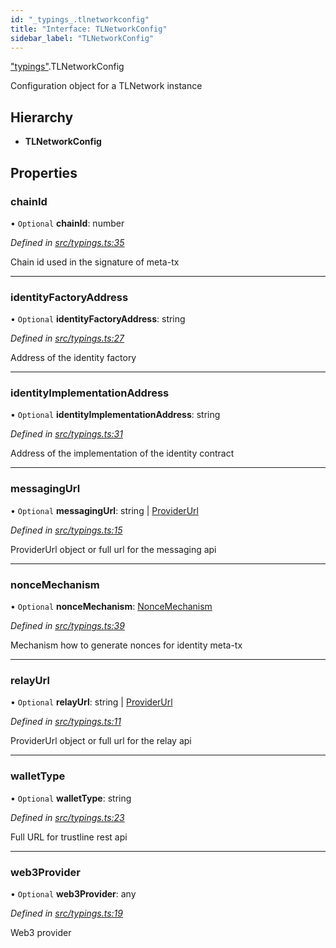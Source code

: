 ```yaml
---
id: "_typings_.tlnetworkconfig"
title: "Interface: TLNetworkConfig"
sidebar_label: "TLNetworkConfig"
---
```


["typings"](../modules/_typings_.md).TLNetworkConfig

Configuration object for a TLNetwork instance

## Hierarchy

* **TLNetworkConfig**

## Properties

### chainId

• `Optional` **chainId**: number

*Defined in [src/typings.ts:35](https://github.com/trustlines-protocol/clientlib/blob/a897659/src/typings.ts#L35)*

Chain id used in the signature of meta-tx

___

### identityFactoryAddress

• `Optional` **identityFactoryAddress**: string

*Defined in [src/typings.ts:27](https://github.com/trustlines-protocol/clientlib/blob/a897659/src/typings.ts#L27)*

Address of the identity factory

___

### identityImplementationAddress

• `Optional` **identityImplementationAddress**: string

*Defined in [src/typings.ts:31](https://github.com/trustlines-protocol/clientlib/blob/a897659/src/typings.ts#L31)*

Address of the implementation of the identity contract

___

### messagingUrl

• `Optional` **messagingUrl**: string \| [ProviderUrl](_typings_.providerurl.md)

*Defined in [src/typings.ts:15](https://github.com/trustlines-protocol/clientlib/blob/a897659/src/typings.ts#L15)*

ProviderUrl object or full url for the messaging api

___

### nonceMechanism

• `Optional` **nonceMechanism**: [NonceMechanism](../enums/_typings_.noncemechanism.md)

*Defined in [src/typings.ts:39](https://github.com/trustlines-protocol/clientlib/blob/a897659/src/typings.ts#L39)*

Mechanism how to generate nonces for identity meta-tx

___

### relayUrl

• `Optional` **relayUrl**: string \| [ProviderUrl](_typings_.providerurl.md)

*Defined in [src/typings.ts:11](https://github.com/trustlines-protocol/clientlib/blob/a897659/src/typings.ts#L11)*

ProviderUrl object or full url for the relay api

___

### walletType

• `Optional` **walletType**: string

*Defined in [src/typings.ts:23](https://github.com/trustlines-protocol/clientlib/blob/a897659/src/typings.ts#L23)*

Full URL for trustline rest api

___

### web3Provider

• `Optional` **web3Provider**: any

*Defined in [src/typings.ts:19](https://github.com/trustlines-protocol/clientlib/blob/a897659/src/typings.ts#L19)*

Web3 provider

